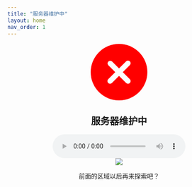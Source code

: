 ```yaml
---
title: "服务器维护中"
layout: home
nav_order: 1
---
```


<div align="center">
  <svg width="128" fill="#FF0000" height="128" style="margin-top: 2px"  aria-label="failed" viewBox="0 0 16 16" version="1.1" role="img"><path d="M2.343 13.657A8 8 0 1 1 13.658 2.343 8 8 0 0 1 2.343 13.657ZM6.03 4.97a.751.751 0 0 0-1.042.018.751.751 0 0 0-.018 1.042L6.94 8 4.97 9.97a.749.749 0 0 0 .326 1.275.749.749 0 0 0 .734-.215L8 9.06l1.97 1.97a.749.749 0 0 0 1.275-.326.749.749 0 0 0-.215-.734L9.06 8l1.97-1.97a.749.749 0 0 0-.326-1.275.749.749 0 0 0-.734.215L8 6.94Z"></path></svg><br>
  <h2>服务器维护中</h2>
  <audio id="audio" src="https://ghproxy.com/https://raw.githubusercontent.com/liubanlaobanzhang/study-together-docs/main/assets/tegi2-loapk.mp3" autoplay controls="controls"></audio>
  <script>
    var audio = document.getElementById("audio");
    audio.addEventListener("ended", function() {
      window.location.href = "https://liubanlaobanzhang.github.io/study-together-docs/";
    });
  </script>
  <br>
  <a href="https://github.com/liubanlaobanzhang/study-together-docs/actions/workflows/pages.yml"><img src="https://github.com/liubanlaobanzhang/study-together-docs/actions/workflows/pages.yml/badge.svg?branch=main"></img></a>
  <p>前面的区域以后再来探索吧？</p>
</div>